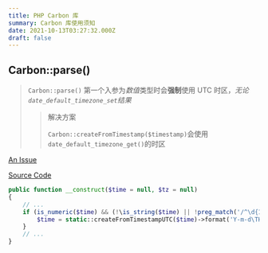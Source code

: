 ```yaml
---
title: PHP Carbon 库
summary: Carbon 库使用须知
date: 2021-10-13T03:27:32.000Z
draft: false
---
```


## Carbon::parse()

>`Carbon::parse()` 第一个入参为*数值*类型时会**强制**使用 UTC 时区，*无论`date_default_timezone_set`结果*
>
>>解决方案
>>
>>`Carbon::createFromTimestamp($timestamp)`会使用`date_default_timezone_get()`的时区

[An Issue](https://github.com/briannesbitt/Carbon/issues/1905)

[Source Code](https://github.com/briannesbitt/Carbon/blob/master/src/Carbon/Traits/Creator.php)

```PHP
public function __construct($time = null, $tz = null)
{
    // ...
    if (is_numeric($time) && (!\is_string($time) || !preg_match('/^\d{1,14}$/', $time))) {
        $time = static::createFromTimestampUTC($time)->format('Y-m-d\TH:i:s.uP');
    }
    // ...
}
```
